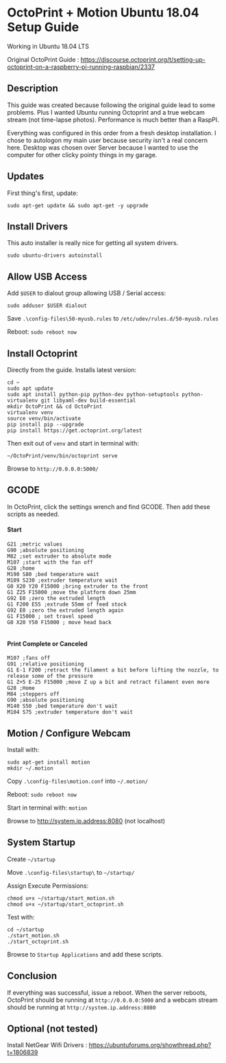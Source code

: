 # OctoPrint + Motion Ubuntu 18.04 Setup Guide

Working in Ubuntu 18.04 LTS

Original OctoPrint Guide : https://discourse.octoprint.org/t/setting-up-octoprint-on-a-raspberry-pi-running-raspbian/2337

## Description

This guide was created because following the original guide lead to some problems. Plus I wanted Ubuntu running Octoprint and a true webcam stream (not time-lapse photos). Performance is much better than a RaspPI.
 
Everything was configured in this order from a fresh desktop installation.
I chose to autologon my main user because security isn't a real concern here.
Desktop was chosen over Server because I wanted to use the computer for other clicky pointy things in my garage.

## Updates

First thing's first, update:

```
sudo apt-get update && sudo apt-get -y upgrade
```

## Install Drivers

This auto installer is really nice for getting all system drivers.

```
sudo ubuntu-drivers autoinstall
```

## Allow USB Access

Add `$USER` to dialout group allowing USB / Serial access:

```
sudo adduser $USER dialout
```

Save `.\config-files\50-myusb.rules` to `/etc/udev/rules.d/50-myusb.rules`

Reboot: `sudo reboot now`

## Install Octoprint

Directly from the guide. Installs latest version:

```
cd ~
sudo apt update
sudo apt install python-pip python-dev python-setuptools python-virtualenv git libyaml-dev build-essential
mkdir OctoPrint && cd OctoPrint
virtualenv venv
source venv/bin/activate
pip install pip --upgrade
pip install https://get.octoprint.org/latest
```

Then exit out of `venv` and start in terminal with:
```
~/OctoPrint/venv/bin/octoprint serve
```

Browse to `http://0.0.0.0:5000/`

## GCODE

In OctoPrint, click the settings wrench and find GCODE. Then add these scripts as needed.

#### Start

```
G21 ;metric values
G90 ;absolute positioning
M82 ;set extruder to absolute mode
M107 ;start with the fan off
G28 ;home
M190 S80 ;bed temperature wait
M109 S230 ;extruder temperature wait
G0 X20 Y20 F15000 ;bring extruder to the front
G1 Z25 F15000 ;move the platform down 25mm
G92 E0 ;zero the extruded length
G1 F200 E55 ;extrude 55mm of feed stock
G92 E0 ;zero the extruded length again
G1 F15000 ; set travel speed
G0 X20 Y50 F15000 ; move head back


```

#### Print Complete or Canceled

```
M107 ;fans off
G91 ;relative positioning
G1 E-1 F200 ;retract the filament a bit before lifting the nozzle, to release some of the pressure
G1 Z+5 E-25 F15000 ;move Z up a bit and retract filament even more
G28 ;Home
M84 ;steppers off
G90 ;absolute positioning
M140 S50 ;bed temperature don't wait
M104 S75 ;extruder temperature don't wait
```

## Motion / Configure Webcam

Install with:

```
sudo apt-get install motion
mkdir ~/.motion
```

Copy `.\config-files\motion.conf` into `~/.motion/`

Reboot: `sudo reboot now`

Start in terminal with: `motion`

Browse to http://system.ip.address:8080 (not localhost)

## System Startup

Create `~/startup`

Move `.\config-files\startup\` to `~/startup/`

Assign Execute Permissions:
```
chmod u+x ~/startup/start_motion.sh
chmod u+x ~/startup/start_octoprint.sh
```

Test with:
```
cd ~/startup
./start_motion.sh
./start_octoprint.sh
```
Browse to `Startup Applications` and add these scripts.

## Conclusion

If everything was successful, issue a reboot. When the server reboots, OctoPrint should be running at `http://0.0.0.0:5000` and a webcam stream should be running at `http://system.ip.address:8080`

## Optional (not tested)

Install NetGear Wifi Drivers : https://ubuntuforums.org/showthread.php?t=1806839